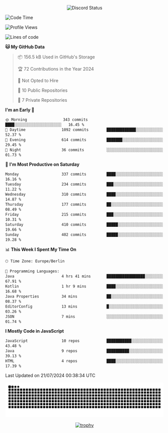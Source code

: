 <!-- Discord Status -->
<p align="center">
  <img src="https://lanyard.cnrad.dev/api/531896089096486922?borderRadius=30px" alt="Discord Status" />
</p>

<!--START_SECTION:waka-->
![Code Time](http://img.shields.io/badge/Code%20Time-903%20hrs%2014%20mins-blue)

![Profile Views](http://img.shields.io/badge/Profile%20Views-1-blue)

![Lines of code](https://img.shields.io/badge/From%20Hello%20World%20I%27ve%20Written-3.9%20million%20lines%20of%20code-blue)

**🐱 My GitHub Data** 

> 📦 156.5 kB Used in GitHub's Storage 
 > 
> 🏆 72 Contributions in the Year 2024
 > 
> 🚫 Not Opted to Hire
 > 
> 📜 10 Public Repositories 
 > 
> 🔑 7 Private Repositories 
 > 
**I'm an Early 🐤** 

```text
🌞 Morning                343 commits         ████░░░░░░░░░░░░░░░░░░░░░   16.45 % 
🌆 Daytime                1092 commits        █████████████░░░░░░░░░░░░   52.37 % 
🌃 Evening                614 commits         ███████░░░░░░░░░░░░░░░░░░   29.45 % 
🌙 Night                  36 commits          ░░░░░░░░░░░░░░░░░░░░░░░░░   01.73 % 
```
📅 **I'm Most Productive on Saturday** 

```text
Monday                   337 commits         ████░░░░░░░░░░░░░░░░░░░░░   16.16 % 
Tuesday                  234 commits         ███░░░░░░░░░░░░░░░░░░░░░░   11.22 % 
Wednesday                310 commits         ████░░░░░░░░░░░░░░░░░░░░░   14.87 % 
Thursday                 177 commits         ██░░░░░░░░░░░░░░░░░░░░░░░   08.49 % 
Friday                   215 commits         ███░░░░░░░░░░░░░░░░░░░░░░   10.31 % 
Saturday                 410 commits         █████░░░░░░░░░░░░░░░░░░░░   19.66 % 
Sunday                   402 commits         █████░░░░░░░░░░░░░░░░░░░░   19.28 % 
```


📊 **This Week I Spent My Time On** 

```text
🕑︎ Time Zone: Europe/Berlin

💬 Programming Languages: 
Java                     4 hrs 41 mins       █████████████████░░░░░░░░   67.91 % 
Kotlin                   1 hr 9 mins         ████░░░░░░░░░░░░░░░░░░░░░   16.68 % 
Java Properties          34 mins             ██░░░░░░░░░░░░░░░░░░░░░░░   08.37 % 
EditorConfig             13 mins             █░░░░░░░░░░░░░░░░░░░░░░░░   03.26 % 
JSON                     7 mins              ░░░░░░░░░░░░░░░░░░░░░░░░░   01.74 % 
```

**I Mostly Code in JavaScript** 

```text
JavaScript               10 repos            ███████████░░░░░░░░░░░░░░   43.48 % 
Java                     9 repos             ██████████░░░░░░░░░░░░░░░   39.13 % 
HTML                     4 repos             ████░░░░░░░░░░░░░░░░░░░░░   17.39 % 
```




 Last Updated on 21/07/2024 00:38:34 UTC
<!--END_SECTION:waka-->

<!-- GitHub Contribution Snake -->
<p align="center">
  <img src="https://raw.githubusercontent.com/vxnsin/vxnsin/output/github-contribution-grid-snake-dark.svg" alt="GitHub Contribution Snake" />
</p>

<!-- GitHub Trophy -->
<p align="center">
  <a href="https://github.com/ryo-ma/github-profile-trophy">
    <img src="https://github-profile-trophy.vercel.app/?username=vxnsin&theme=onedark" alt="trophy" />
  </a>
</p>
